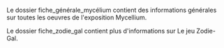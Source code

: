 Le dossier fiche_générale_mycélium contient des informations générales sur toutes les oeuvres de l'exposition Mycellium.

Le dossier fiche_zodie_gal contient plus d'informations sur Le jeu Zodie-Gal.
